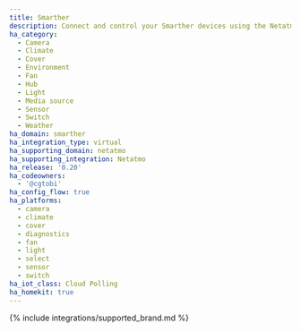 ```yaml
---
title: Smarther
description: Connect and control your Smarther devices using the Netatmo integration
ha_category:
  - Camera
  - Climate
  - Cover
  - Environment
  - Fan
  - Hub
  - Light
  - Media source
  - Sensor
  - Switch
  - Weather
ha_domain: smarther
ha_integration_type: virtual
ha_supporting_domain: netatmo
ha_supporting_integration: Netatmo
ha_release: '0.20'
ha_codeowners:
  - '@cgtobi'
ha_config_flow: true
ha_platforms:
  - camera
  - climate
  - cover
  - diagnostics
  - fan
  - light
  - select
  - sensor
  - switch
ha_iot_class: Cloud Polling
ha_homekit: true
---
```


{% include integrations/supported_brand.md %}
